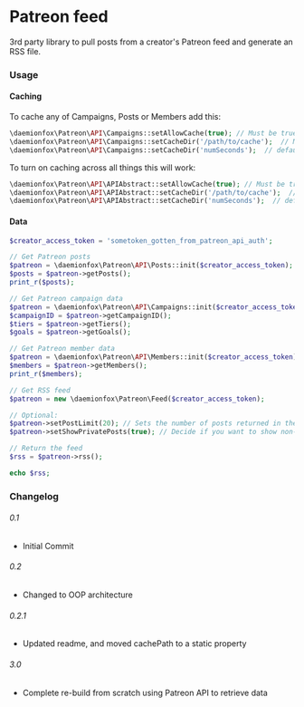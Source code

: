 # Patreon feed

3rd party library to pull posts from a creator's Patreon feed and generate an RSS file.

### Usage

#### Caching

To cache any of Campaigns, Posts or Members add this:

```php
\daemionfox\Patreon\API\Campaigns::setAllowCache(true); // Must be true to cache, default is false
\daemionfox\Patreon\API\Campaigns::setCacheDir('/path/to/cache');  // Must be set, cache will fail if not set
\daemionfox\Patreon\API\Campaigns::setCacheDir('numSeconds');  // default 14400 (4 hours)
```

To turn on caching across all things this will work:

```php 
\daemionfox\Patreon\API\APIAbstract::setAllowCache(true); // Must be true to cache, default is false
\daemionfox\Patreon\API\APIAbstract::setCacheDir('/path/to/cache');  // Must be set, cache will fail if not set
\daemionfox\Patreon\API\APIAbstract::setCacheDir('numSeconds');  // default 14400 (4 hours)
```


#### Data

```php
$creator_access_token = 'sometoken_gotten_from_patreon_api_auth';
```

```php
// Get Patreon posts
$patreon = \daemionfox\Patreon\API\Posts::init($creator_access_token);
$posts = $patreon->getPosts();
print_r($posts);
```

```php
// Get Patreon campaign data
$patreon = \daemionfox\Patreon\API\Campaigns::init($creator_access_token);
$campaignID = $patreon->getCampaignID();
$tiers = $patreon->getTiers();
$goals = $patreon->getGoals();
```

```php
// Get Patreon member data
$patreon = \daemionfox\Patreon\API\Members::init($creator_access_token);
$members = $patreon->getMembers();
print_r($members);
```

```php
// Get RSS feed
$patreon = new \daemionfox\Patreon\Feed($creator_access_token);

// Optional:
$patreon->setPostLimit(20); // Sets the number of posts returned in the feed.  Default 10
$patreon->setShowPrivatePosts(true); // Decide if you want to show non-public posts in the feed

// Return the feed
$rss = $patreon->rss();

echo $rss;
```


### Changelog

###### 0.1 
 * Initial Commit
 
###### 0.2
 * Changed to OOP architecture
 
###### 0.2.1
 * Updated readme, and moved cachePath to a static property

###### 3.0
 * Complete re-build from scratch using Patreon API to retrieve data
